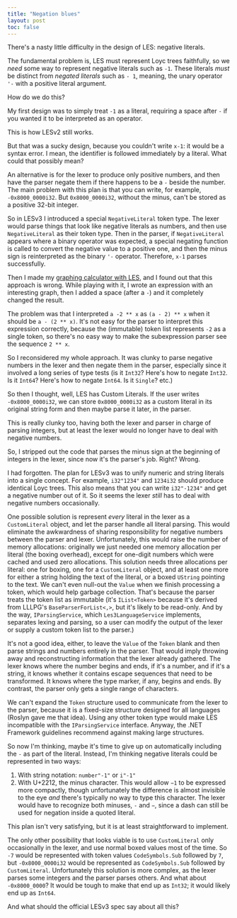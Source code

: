 ```yaml
---
title: "Negation blues"
layout: post
toc: false
---
```


There's a nasty little difficulty in the design of LES: negative literals.

The fundamental problem is, LES must represent Loyc trees faithfully, so we _need_ some way to represent negative literals such as `-1`. These literals _must_ be distinct from _negated literals_ such as `- 1`, meaning, the unary operator `'-` with a positive literal argument.

How do we do this?

My first design was to simply treat `-1` as a literal, requiring a space after `-` if you wanted it to be interpreted as an operator.

This is how LESv2 still works.

But that was a sucky design, because you couldn't write `x-1`: it would be a syntax error. I mean, the identifier is followed immediately by a literal. What could that possibly mean?

An alternative is for the lexer to produce only positive numbers, and then have the parser negate them if there happens to be a `-` beside the number. The main problem with this plan is that you can write, for example, `-0x8000_0000i32`. But `0x8000_0000i32`, without the minus, can't be stored as a positive 32-bit integer.

So in LESv3 I introduced a special `NegativeLiteral` token type. The lexer would parse things that look like negative literals as numbers, and then use `NegativeLiteral` as their token type. Then in the parser, if `NegativeLiteral` appears where a binary operator was expected, a special negating function is called to convert the negative value to a positive one, and then the minus sign is reinterpreted as the binary `'-` operator. Therefore, `x-1` parses successfully.

Then I made my [graphing calculator with LES](https://github.com/qwertie/GraphingCalculator), and I found out that this approach is wrong. While playing with it, I wrote an expression with an interesting graph, then I added a space (after a `-`) and it completely changed the result.

The problem was that I interpreted `a -2 ** x` as `(a - 2) ** x` when it should be `a - (2 ** x)`. It's not easy for the parser to interpret this expression correctly, because the (immutable) token list represents `-2` as a single token, so there's no easy way to make the subexpression parser see the sequence `2 ** x`.

So I reconsidered my whole approach. It was clunky to parse negative numbers in the lexer and then negate them in the parser, especially since it involved a long series of type tests (is it `Int32`? Here's how to negate `Int32`. Is it `Int64`? Here's how to negate `Int64`. Is it `Single`? etc.)

So then I thought, well, LES has Custom Literals. If the user writes `-0x8000_0000i32`, we can store `0x8000_0000i32` as a custom literal in its original string form and then maybe parse it later, in the parser. 

This is really clunky too, having both the lexer and parser in charge of parsing integers, but at least the lexer would no longer have to deal with negative numbers.

So, I stripped out the code that parses the minus sign at the beginning of integers in the lexer, since now it's the parser's job. Right? Wrong.

I had forgotten. The plan for LESv3 was to unify numeric and string literals into a single concept. For example, `i32"1234"` and `1234i32` should produce identical Loyc trees. This also means that you can write `i32"-1234"` and get a negative number out of it. So it seems the lexer _still_ has to deal with negative numbers occasionally.

One possible solution is represent _every_ literal in the lexer as a `CustomLiteral` object, and let the parser handle all literal parsing. This would eliminate the awkwardness of sharing responsibility for negative numbers between the parser and lexer. Unfortunately, this would raise the number of memory allocations: originally we just needed one memory allocation per literal (the boxing overhead), except for one-digit numbers which were cached and used zero allocations. This solution needs three allocations per literal: one for boxing, one for a `CustomLiteral` object, and at least one more for either a string holding the text of the literal, or a boxed `UString` pointing to the text. We can't even null-out the `Value` when we finish processing a token, which would help garbage collection. That's because the parser treats the token list as immutable (it's `IList<Token>` because it's derived from LLLPG's `BaseParserForList<,>`,  but it's likely to be read-only. And by the way, `IParsingService`, which `Les3LanguageService` implements, separates lexing and parsing, so a user can modify the output of the lexer or supply a custom token list to the parser.)

It's not a good idea, either, to leave the `Value` of the `Token` blank and then parse strings and numbers entirely in the parser. That would imply throwing away and reconstructing information that the lexer already gathered. The lexer knows where the number begins and ends, if it's a number, and if it's a string, it knows whether it contains escape sequences that need to be transformed. It knows where the type marker, if any, begins and ends. By contrast, the parser only gets a single range of characters.

We can't expand the `Token` structure used to communicate from the lexer to the parser, because it is a fixed-size structure designed for all languages (Roslyn gave me that idea). Using any other token type would make LES incompatible with the `IParsingService` interface. Anyway, the .NET Framework guidelines recommend against making large structures.

So now I'm thinking, maybe it's time to give up on automatically including the `-` as part of the literal. Instead, I'm thinking negative literals could be represented in two ways:

1. With string notation: `number"-1"` or `i"-1"`
2. With U+2212, the minus character. This would allow `−1` to be expressed more compactly, though unfortunately the difference is almost invisible to the eye _and_ there's typically no way to type this character. The lexer would have to recognize both minuses, `-` and `−`, since a dash can still be used for negation inside a quoted literal.

This plan isn't very satisfying, but it is at least straightforward to implement.

The only other possibility that looks viable is to use `CustomLiteral` only occasionally in the lexer, and use normal boxed values most of the time. So `-7` would be represented with token values `CodeSymbols.Sub` followed by `7`, but `-0x8000_0000i32` would be represented as `CodeSymbols.Sub` followed by `CustomLiteral`. Unfortunately this solution is more complex, as the lexer parses some integers and the parser parses others. And what about `-0x8000_0000`? It would be tough to make that end up as `Int32`; it would likely end up as `Int64`.

And what should the official LESv3 spec say about all this?